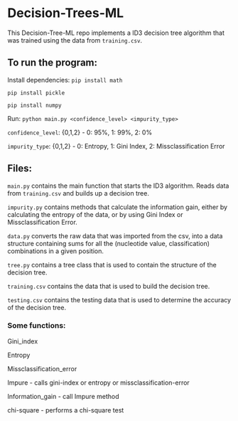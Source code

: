 # Decision-Trees-ML

This Decision-Tree-ML repo implements a ID3 decision tree algorithm that was trained using the data from `training.csv`. 

## To run the program:

Install dependencies:
`pip install math`

`pip install pickle`

`pip install numpy`

Run:
`python main.py <confidence_level> <impurity_type>`

`confidence_level`: {0,1,2} - 0: 95%, 1: 99%, 2: 0%

`impurity_type`: {0,1,2} - 0: Entropy, 1: Gini Index, 2: Missclassification Error

## Files:

`main.py` contains the main function that starts the ID3 algorithm. Reads data from `training.csv` and builds up a decision tree.

`impurity.py` contains methods that calculate the information gain, either by calculating the entropy of the data, or by using Gini Index or Missclassification Error.

`data.py` converts the raw data that was imported from the csv, into a data structure containing sums for all the (nucleotide value, classification) combinations in a given position.

`tree.py` contains a tree class that is used to contain the structure of the decision tree.

`training.csv` contains the data that is used to build the decision tree.

`testing.csv` contains the testing data that is used to determine the accuracy of the decision tree.



### Some functions:

Gini_index 

Entropy

Missclassification_error

Impure - calls gini-index or entropy or missclassification-error

Information_gain - call Impure method

chi-square - performs a chi-square test

